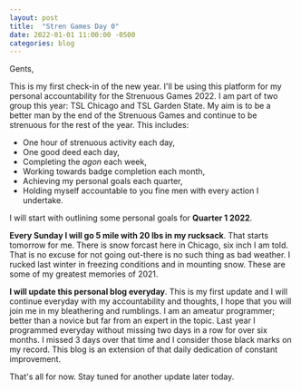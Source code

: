 ```yaml
---
layout: post
title:  "Stren Games Day 0"
date: 2022-01-01 11:00:00 -0500
categories: blog
---
```

Gents,

This is my first check-in of the new year.
I'll be using this platform for my personal accountability for the Strenuous Games 2022.
I am part of two group this year: TSL Chicago and TSL Garden State.
My aim is to be a better man by the end of the Strenuous Games and continue to be strenuous for the rest of the year.
This includes:
* One hour of strenuous activity each day,
* One good deed each day,
* Completing the *agon* each week,
* Working towards badge completion each month,
* Achieving my personal goals each quarter,
* Holding myself accountable to you fine men with every action I undertake.

I will start with outlining some personal goals for **Quarter 1 2022**.

**Every Sunday I will go 5 mile with 20 lbs in my rucksack**.
That starts tomorrow for me.
There is snow forcast here in Chicago, six inch I am told.
That is no excuse for not going out-there is no such thing as bad weather.
I rucked last winter in freezing conditions and in mounting snow.
These are some of my greatest memories of 2021.

**I will update this personal blog everyday**.
This is my first update and I will continue everyday with my accountability and thoughts, I hope that you will join me in my bleathering and rumblings.
I am an ameatur programmer; better than a novice but far from an expert in the topic.
Last year I programmed everyday without missing two days in a row for over six months.
I missed 3 days over that time and I consider those black marks on my record.
This blog is an extension of that daily dedication of constant improvement.

That's all for now.
Stay tuned for another update later today.